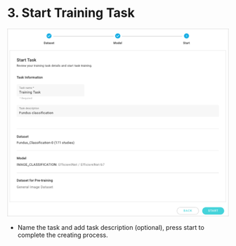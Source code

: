 # 3. Start Training Task

![](../../.gitbook/assets/4-06.png)

* Name the task and add task description \(optional\), press start to complete the creating process. 

